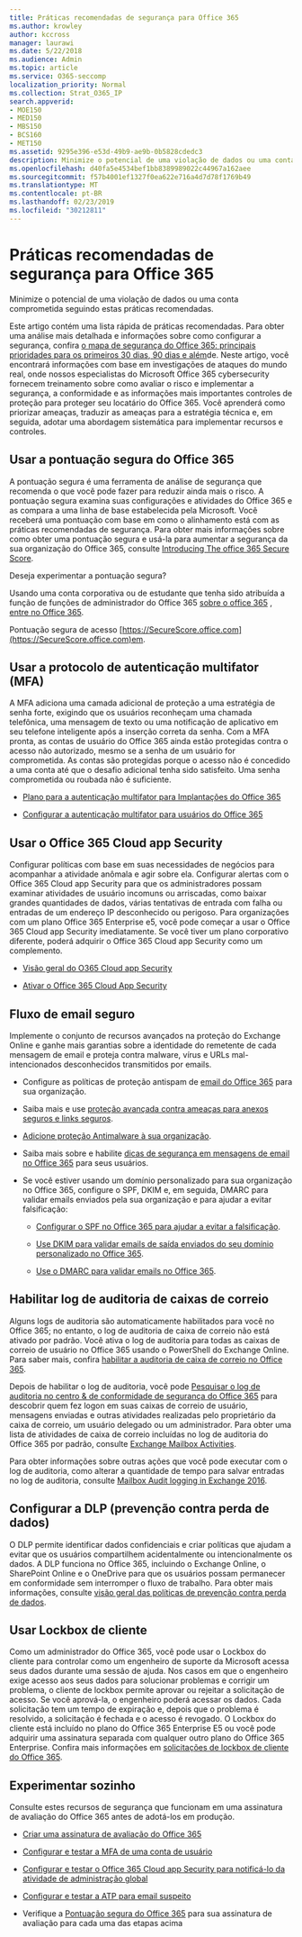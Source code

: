 ```yaml
---
title: Práticas recomendadas de segurança para Office 365
ms.author: krowley
author: kccross
manager: laurawi
ms.date: 5/22/2018
ms.audience: Admin
ms.topic: article
ms.service: O365-seccomp
localization_priority: Normal
ms.collection: Strat_O365_IP
search.appverid:
- MOE150
- MED150
- MBS150
- BCS160
- MET150
ms.assetid: 9295e396-e53d-49b9-ae9b-0b5828cdedc3
description: Minimize o potencial de uma violação de dados ou uma conta comprometida seguindo estas práticas recomendadas.
ms.openlocfilehash: d40fa5e4534bef1bb8389989022c44967a162aee
ms.sourcegitcommit: f57b4001ef1327f0ea622e716a4d7d78f1769b49
ms.translationtype: MT
ms.contentlocale: pt-BR
ms.lasthandoff: 02/23/2019
ms.locfileid: "30212811"
---
```

# <a name="security-best-practices-for-office-365"></a>Práticas recomendadas de segurança para Office 365

Minimize o potencial de uma violação de dados ou uma conta comprometida seguindo estas práticas recomendadas.
  
Este artigo contém uma lista rápida de práticas recomendadas. Para obter uma análise mais detalhada e informações sobre como configurar a segurança, confira [o mapa de segurança do Office 365: principais prioridades para os primeiros 30 dias, 90 dias e além](security-roadmap.md)de. Neste artigo, você encontrará informações com base em investigações de ataques do mundo real, onde nossos especialistas do Microsoft Office 365 cybersecurity fornecem treinamento sobre como avaliar o risco e implementar a segurança, a conformidade e as informações mais importantes controles de proteção para proteger seu locatário do Office 365. Você aprenderá como priorizar ameaças, traduzir as ameaças para a estratégia técnica e, em seguida, adotar uma abordagem sistemática para implementar recursos e controles.
  
## <a name="use-office-365-secure-score"></a>Usar a pontuação segura do Office 365

A pontuação segura é uma ferramenta de análise de segurança que recomenda o que você pode fazer para reduzir ainda mais o risco. A pontuação segura examina suas configurações e atividades do Office 365 e as compara a uma linha de base estabelecida pela Microsoft. Você receberá uma pontuação com base em como o alinhamento está com as práticas recomendadas de segurança. Para obter mais informações sobre como obter uma pontuação segura e usá-la para aumentar a segurança da sua organização do Office 365, consulte [Introducing The office 365 Secure Score](office-365-secure-score.md).
  
Deseja experimentar a pontuação segura?
  
Usando uma conta corporativa ou de estudante que tenha sido atribuída a função de funções de administrador do Office 365 [sobre o office 365](https://support.office.com/article/da585eea-f576-4f55-a1e0-87090b6aaa9d) , [entre no Office 365](https://www.office.com/signin).
  
Pontuação segura de acesso [https://SecureScore.office.com](https://SecureScore.office.com)em.
  
## <a name="use-multi-factor-authentication-mfa"></a>Usar a protocolo de autenticação multifator (MFA)

A MFA adiciona uma camada adicional de proteção a uma estratégia de senha forte, exigindo que os usuários reconheçam uma chamada telefônica, uma mensagem de texto ou uma notificação de aplicativo em seu telefone inteligente após a inserção correta da senha. Com a MFA pronta, as contas de usuário do Office 365 ainda estão protegidas contra o acesso não autorizado, mesmo se a senha de um usuário for comprometida. As contas são protegidas porque o acesso não é concedido a uma conta até que o desafio adicional tenha sido satisfeito. Uma senha comprometida ou roubada não é suficiente.
  
- [Plano para a autenticação multifator para Implantações do Office 365](https://support.office.com/article/043807b2-21db-4d5c-b430-c8a6dee0e6ba)
    
- [Configurar a autenticação multifator para usuários do Office 365](https://support.office.com/article/8f0454b2-f51a-4d9c-bcde-2c48e41621c6)
    
## <a name="use-office-365-cloud-app-security"></a>Usar o Office 365 Cloud app Security

Configurar políticas com base em suas necessidades de negócios para acompanhar a atividade anômala e agir sobre ela. Configurar alertas com o Office 365 Cloud app Security para que os administradores possam examinar atividades de usuário incomuns ou arriscadas, como baixar grandes quantidades de dados, várias tentativas de entrada com falha ou entradas de um endereço IP desconhecido ou perigoso. Para organizações com um plano Office 365 Enterprise e5, você pode começar a usar o Office 365 Cloud app Security imediatamente. Se você tiver um plano corporativo diferente, poderá adquirir o Office 365 Cloud app Security como um complemento.
  
- [Visão geral do O365 Cloud app Security](office-365-cas-overview.md)
    
- [Ativar o Office 365 Cloud App Security](turn-on-office-365-cas.md)
    
## <a name="secure-mail-flow"></a>Fluxo de email seguro

Implemente o conjunto de recursos avançados na proteção do Exchange Online e ganhe mais garantias sobre a identidade do remetente de cada mensagem de email e proteja contra malware, vírus e URLs mal-intencionados desconhecidos transmitidos por emails.
  
- Configure as políticas de proteção antispam de [email do Office 365](anti-spam-protection.md) para sua organização. 
    
- Saiba mais e use [proteção avançada contra ameaças para anexos seguros e links seguros](https://technet.microsoft.com/library/mt148491.aspx).
    
- [Adicione proteção Antimalware à sua organização](https://technet.microsoft.com/en-us/library/jj200669%28v=exchg.150%29.aspx).
    
- Saiba mais sobre e habilite [dicas de segurança em mensagens de email no Office 365](safety-tips-in-office-365.md) para seus usuários. 
    
- Se você estiver usando um domínio personalizado para sua organização no Office 365, configure o SPF, DKIM e, em seguida, DMARC para validar emails enviados pela sua organização e para ajudar a evitar falsificação:
    
  - [Configurar o SPF no Office 365 para ajudar a evitar a falsificação](https://docs.microsoft.com/office365/SecurityCompliance/set-up-spf-in-office-365-to-help-prevent-spoofing).
    
  - [Use DKIM para validar emails de saída enviados do seu domínio personalizado no Office 365](https://docs.microsoft.com/office365/SecurityCompliance/set-up-spf-in-office-365-to-help-prevent-spoofing).
    
  - [Use o DMARC para validar emails no Office 365](https://technet.microsoft.com/library/mt734386%28v=exchg.150%29.aspx).
    
## <a name="enable-mailbox-audit-logging"></a>Habilitar log de auditoria de caixas de correio

Alguns logs de auditoria são automaticamente habilitados para você no Office 365; no entanto, o log de auditoria de caixa de correio não está ativado por padrão. Você ativa o log de auditoria para todas as caixas de correio de usuário no Office 365 usando o PowerShell do Exchange Online. Para saber mais, confira [habilitar a auditoria de caixa de correio no Office 365](https://go.microsoft.com/fwlink/p/?LinkID=626109).
  
Depois de habilitar o log de auditoria, você pode [Pesquisar o log de auditoria no centro &amp; de conformidade de segurança do Office 365](search-the-audit-log-in-security-and-compliance.md) para descobrir quem fez logon em suas caixas de correio de usuário, mensagens enviadas e outras atividades realizadas pelo proprietário da caixa de correio, um usuário delegado ou um administrador. Para obter uma lista de atividades de caixa de correio incluídas no log de auditoria do Office 365 por padrão, consulte [Exchange Mailbox Activities](search-the-audit-log-in-security-and-compliance.md#exchange-mailbox-activities).
  
Para obter informações sobre outras ações que você pode executar com o log de auditoria, como alterar a quantidade de tempo para salvar entradas no log de auditoria, consulte [Mailbox Audit logging in Exchange 2016](https://technet.microsoft.com/en-us/library/ff459237%28v=exchg.160%29.aspx).
  
## <a name="configure-data-loss-prevention-dlp"></a>Configurar a DLP (prevenção contra perda de dados)

O DLP permite identificar dados confidenciais e criar políticas que ajudam a evitar que os usuários compartilhem acidentalmente ou intencionalmente os dados. A DLP funciona no Office 365, incluindo o Exchange Online, o SharePoint Online e o OneDrive para que os usuários possam permanecer em conformidade sem interromper o fluxo de trabalho. Para obter mais informações, consulte [visão geral das políticas de prevenção contra perda de dados](data-loss-prevention-policies.md).
  
## <a name="use-customer-lockbox"></a>Usar Lockbox de cliente

Como um administrador do Office 365, você pode usar o Lockbox do cliente para controlar como um engenheiro de suporte da Microsoft acessa seus dados durante uma sessão de ajuda. Nos casos em que o engenheiro exige acesso aos seus dados para solucionar problemas e corrigir um problema, o cliente de lockbox permite aprovar ou rejeitar a solicitação de acesso. Se você aprová-la, o engenheiro poderá acessar os dados. Cada solicitação tem um tempo de expiração e, depois que o problema é resolvido, a solicitação é fechada e o acesso é revogado. O Lockbox do cliente está incluído no plano do Office 365 Enterprise E5 ou você pode adquirir uma assinatura separada com qualquer outro plano do Office 365 Enterprise. Confira mais informações em [solicitações de lockbox de cliente do Office 365](https://support.office.com/article/36f9cdd1-e64c-421b-a7e4-4a54d16440a2).
  
## <a name="try-it-yourself"></a>Experimentar sozinho
<a name="SecureScore"> </a>

Consulte estes recursos de segurança que funcionam em uma assinatura de avaliação do Office 365 antes de adotá-los em produção.
  
- [Criar uma assinatura de avaliação do Office 365](https://technet.microsoft.com/library/mt736406.aspx)
    
- [Configurar e testar a MFA de uma conta de usuário](https://technet.microsoft.com/library/mt492459.aspx)
    
- [Configurar e testar o Office 365 Cloud app Security para notificá-lo da atividade de administração global](https://technet.microsoft.com/library/mt757250.aspx)
    
- [Configurar e testar a ATP para email suspeito](https://technet.microsoft.com/library/mt490479.aspx)
    
- Verifique a [Pontuação segura do Office 365](https://securescore.office.com/) para sua assinatura de avaliação para cada uma das etapas acima 
    

